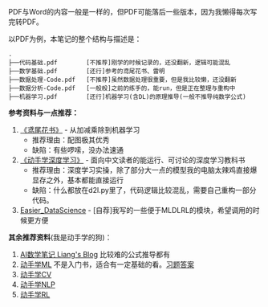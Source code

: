 PDF与Word的内容一般是一样的，但PDF可能落后一些版本，因为我懒得每次写完转PDF。

以PDF为例，本笔记的整个结构与描述是：
```
.
├──代码基础.pdf        [不推荐]刚学的时候记录的，还没翻新，逻辑可能混乱
├──数学基础.pdf        [还行]参考的鸢尾花书、雷明
├──数据处理-Code.pdf   [不推荐]虽然数据处理很重要，但是我比较懒，还没翻新
├──数据分析-Code.pdf   [一般般]之前的练手的，能run，但是正在整理与重构中
├──机器学习.pdf        [还行]机器学习(含DL)的原理推导(一般不推导纯数学公式)
```

**参考资料与一点推荐：**
1. [《鸢尾花书》](https://github.com/Visualize-ML) - 从加减乘除到机器学习
    - 推荐理由：配图极其优秀
    - 缺陷：有些啰嗦，没办法速通
2. [《动手学深度学习》](https://zh.d2l.ai/) - 面向中文读者的能运行、可讨论的深度学习教科书
    - 推荐理由：深度学习实操，除了部分大一点的模型我的电脑太辣鸡直接爆显存之外，基本都能直接运行
    - 缺陷：什么都放在d2l.py里了，代码逻辑比较混乱，需要自己重构一部分代码。
3. [Easier_DataScience](https://github.com/virtualxiaoman/Easier_DataScience) - [自荐]我写的一些便于MLDLRL的模块，希望调用的时候更方便


**其余推荐资料**(我是动手学的狗)：
1. [AI数学笔记 Liang's Blog](https://wangliangster.github.io/#/) 比较难的公式推导都有
2. [动手学ML](https://github.com/boyu-ai/Hands-on-ML) 不是入门书，适合有一定基础的看。[习题答案](https://github.com/motewei/Hands-on-ML-solutions)
3. [动手学CV](https://github.com/boyu-ai/Hands-on-CV)
4. [动手学NLP](https://github.com/boyu-ai/Hands-on-NLP)
5. [动手学RL](https://github.com/boyu-ai/Hands-on-RL)


